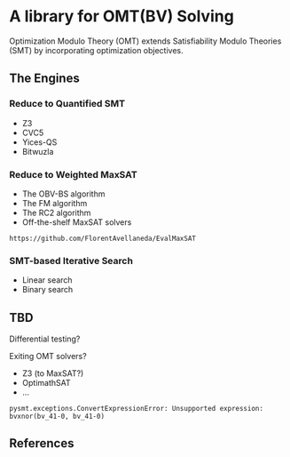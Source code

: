 # A library for OMT(BV) Solving


Optimization Modulo Theory (OMT) extends Satisfiability Modulo Theories (SMT)
by incorporating optimization objectives.

## The Engines

### Reduce to Quantified SMT

- Z3
- CVC5
- Yices-QS
- Bitwuzla

### Reduce to Weighted MaxSAT


- The OBV-BS algorithm
- The FM algorithm
- The RC2 algorithm
- Off-the-shelf MaxSAT solvers
~~~~
https://github.com/FlorentAvellaneda/EvalMaxSAT

~~~~

### SMT-based Iterative Search

- Linear search
- Binary search

## TBD

Differential testing?

Exiting OMT solvers?
- Z3 (to MaxSAT?)
- OptimathSAT
- ...

~~~~
pysmt.exceptions.ConvertExpressionError: Unsupported expression: bvxnor(bv_41-0, bv_41-0)

~~~~
## References
